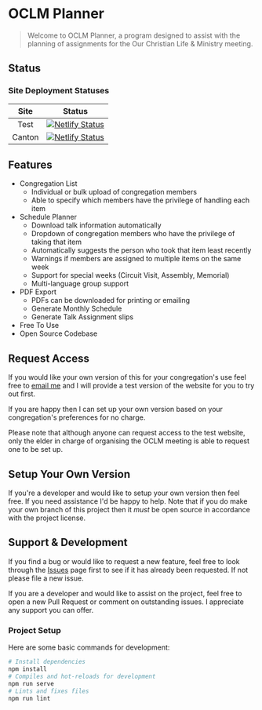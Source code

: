 # OCLM Planner

> Welcome to OCLM Planner, a program designed to assist with the planning of assignments for the Our Christian Life & Ministry meeting.

## Status

### Site Deployment Statuses

|  Site  | Status |
|:------:|:------:|
|  Test  | [![Netlify Status](https://api.netlify.com/api/v1/badges/16fc3682-78d9-4cf6-8774-123ff23ac3a8/deploy-status)](https://app.netlify.com/sites/optimistic-aryabhata-1c388b/deploys) |
| Canton | [![Netlify Status](https://api.netlify.com/api/v1/badges/584fa026-9c25-4c14-99c6-78b5b79898f1/deploy-status)](https://app.netlify.com/sites/oclm-planner/deploys) |

## Features

* Congregation List
  * Individual or bulk upload of congregation members
  * Able to specify which members have the privilege of handling each item
* Schedule Planner
  * Download talk information automatically
  * Dropdown of congregation members who have the privilege of taking that item
  * Automatically suggests the person who took that item least recently
  * Warnings if members are assigned to multiple items on the same week
  * Support for special weeks (Circuit Visit, Assembly, Memorial)
  * Multi-language group support
* PDF Export
  * PDFs can be downloaded for printing or emailing
  * Generate Monthly Schedule
  * Generate Talk Assignment slips
* Free To Use
* Open Source Codebase

## Request Access

If you would like your own version of this for your congregation's use feel free to [email me](mailto:bensheltonjones@gmail.com) and I will provide a test version of the website for you to try out first.

If you are happy then I can set up your own version based on your congregation's preferences for no charge.

Please note that although anyone can request access to the test website, only the elder in charge of organising the OCLM meeting is able to request one to be set up.

## Setup Your Own Version

If you're a developer and would like to setup your own version then feel free. If you need assistance I'd be happy to help. Note that if you do make your own branch of this project then it _must_ be open source in accordance with the project license.

## Support & Development

If you find a bug or would like to request a new feature, feel free to look through the [Issues](https://github.com/BenShelton/oclm-planner/issues) page first to see if it has already been requested. If not please file a new issue.

If you are a developer and would like to assist on the project, feel free to open a new Pull Request or comment on outstanding issues. I appreciate any support you can offer.

### Project Setup

Here are some basic commands for development:

``` bash
# Install dependencies
npm install
# Compiles and hot-reloads for development
npm run serve
# Lints and fixes files
npm run lint
```
